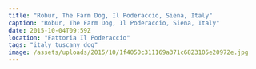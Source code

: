 ```yaml
---
title: "Robur, The Farm Dog, Il Poderaccio, Siena, Italy"
caption: "Robur, The Farm Dog, Il Poderaccio, Siena, Italy"
date: 2015-10-04T09:59Z
location: "Fattoria Il Poderaccio"
tags: "italy tuscany dog"
image: /assets/uploads/2015/10/1f4050c311169a371c6823105e20972e.jpg
---
```

